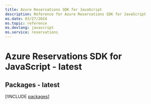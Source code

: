 ```yaml
---
title: Azure Reservations SDK for JavaScript
description: Reference for Azure Reservations SDK for JavaScript
ms.date: 03/27/2024
ms.topic: reference
ms.devlang: javascript
ms.service: reservations
---
```

# Azure Reservations SDK for JavaScript - latest
## Packages - latest
[!INCLUDE [packages](reservations-index.md)]